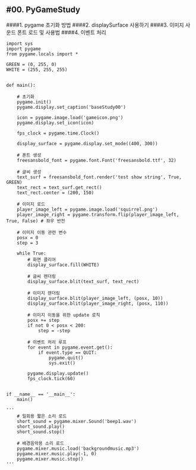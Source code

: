 #00. PyGameStudy
--------------------------------
####1. pygame 초기화 방법
####2. displaySurface 사용하기
####3. 이미지 사운드 폰트 로드 및 사용법
####4. 이벤트 처리


	import sys
	import pygame
	from pygame.locals import *
	
	GREEN = (0, 255, 0)	
	WHITE = (255, 255, 255)
	
	
	def main():
	
	    # 초기화
	    pygame.init()
	    pygame.display.set_caption('baseStudy00')
	
	    icon = pygame.image.load('gameicon.png')
	    pygame.display.set_icon(icon)
	
	    fps_clock = pygame.time.Clock()
	
	    display_surface = pygame.display.set_mode((400, 300))
	
	    # 폰트 생성
	    freesansbold_font = pygame.font.Font('freesansbold.ttf', 32)
	
	    # 글씨 생성
	    text_surf = freesansbold_font.render('test show string', True, GREEN)
	    text_rect = text_surf.get_rect()
	    text_rect.center = (200, 150)
	
	    # 이미지 로드
	    player_image_left = pygame.image.load('squirrel.png')
	    player_image_right = pygame.transform.flip(player_image_left, True, False) # 좌우 반전
	
	    # 이미지 이동 관련 변수
	    posx = 0
	    step = 3
	
	    while True:
	        # 화면 클리어
	        display_surface.fill(WHITE)
	
	        # 글씨 렌더링
	        display_surface.blit(text_surf, text_rect)
	
	        # 이미지 렌더링
	        display_surface.blit(player_image_left, (posx, 10))
	        display_surface.blit(player_image_right, (posx, 110))
	
	        # 이미지 이동을 위한 update 로직
	        posx += step
	        if not 0 < posx < 200:
	            step = -step
	
	        # 이벤트 처리 루프
	        for event in pygame.event.get():
	            if event.type == QUIT:
	                pygame.quit()
	                sys.exit()
	
	        pygame.display.update()
	        fps_clock.tick(60)
	
	
	if __name__ == '__main__':
	    main()

	'''
	    # 일회용 짧은 소리 로드
	    short_sound = pygame.mixer.Sound('beep1.wav')
	    short_sound.play()
	    short_sound.stop()
	
	    # 배경음악용 소리 로드
	    pygame.mixer.music.load('backgroundmusic.mp3')
	    pygame.mixer.music.play(-1, 0)
	    pygame.mixer.music.stop()
	'''



